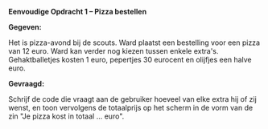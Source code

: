 **Eenvoudige Opdracht 1 – Pizza bestellen**


**Gegeven:**

Het is pizza-avond bij de scouts. Ward plaatst een bestelling voor een pizza van 12 euro. Ward kan verder nog kiezen tussen enkele extra's. Gehaktballetjes kosten 1 euro, pepertjes 30 eurocent en olijfjes een halve euro. 

**Gevraagd:**

Schrijf de code die vraagt aan de gebruiker hoeveel van elke extra hij of zij wenst, en toon vervolgens de totaalprijs op het scherm in de vorm van de zin "Je pizza kost in totaal ... euro". 

